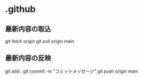 # .github

## 最新内容の取込

git fetch origin
git pull origin main

## 最新内容の反映

git add . 
git commit -m "コミットメッセージ"
git push origin main